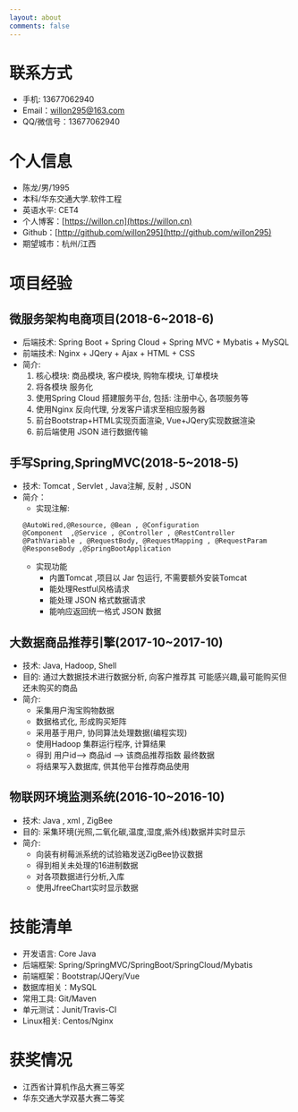```yaml
---
layout: about
comments: false
---
```


# 联系方式

* 手机: 13677062940
* Email：willon295@163.com
* QQ/微信号：13677062940

# 个人信息

* 陈龙/男/1995
* 本科/华东交通大学.软件工程
* 英语水平: CET4
* 个人博客：[https://willon.cn](https://willon.cn)
* Github：[http://github.com/willon295](http://github.com/willon295)
* 期望城市：杭州/江西

# 项目经验

## 微服务架构电商项目(2018-6~2018-6)

* 后端技术: Spring Boot + Spring Cloud + Spring MVC + Mybatis + MySQL
* 前端技术: Nginx + JQery + Ajax + HTML + CSS
* 简介:
    1. 核心模块: 商品模块, 客户模块, 购物车模块, 订单模块
    2. 将各模块 服务化
    3. 使用Spring Cloud 搭建服务平台, 包括: 注册中心, 各项服务等
    4. 使用Nginx 反向代理, 分发客户请求至相应服务器
    5. 前台Bootstrap+HTML实现页面渲染, Vue+JQery实现数据渲染
    6. 前后端使用 JSON 进行数据传输

## 手写Spring,SpringMVC(2018-5~2018-5)

* 技术: Tomcat , Servlet , Java注解, 反射 , JSON
* 简介：
    * 实现注解:
	```
	@AutoWired,@Resource, @Bean , @Configuration 
	@Component  ,@Service , @Controller , @RestController
	@PathVariable , @RequestBody, @RequestMapping , @RequestParam
	@ResponseBody ,@SpringBootApplication
	```
    * 实现功能
        * 内置Tomcat ,项目以 Jar 包运行, 不需要额外安装Tomcat
        * 能处理Restful风格请求
        * 能处理 JSON 格式数据请求
        * 能响应返回统一格式 JSON 数据

## 大数据商品推荐引擎(2017-10~2017-10)

* 技术: Java, Hadoop, Shell
* 目的: 通过大数据技术进行数据分析, 向客户推荐其 可能感兴趣,最可能购买但还未购买的商品
* 简介:
    * 采集用户淘宝购物数据
    * 数据格式化, 形成购买矩阵
    * 采用基于用户, 协同算法处理数据(编程实现)
    * 使用Hadoop 集群运行程序, 计算结果
    * 得到 用户id--> 商品id --> 该商品推荐指数 最终数据
    * 将结果写入数据库, 供其他平台推荐商品使用

## 物联网环境监测系统(2016-10~2016-10)

* 技术: Java , xml , ZigBee
* 目的: 采集环境(光照,二氧化碳,温度,湿度,紫外线)数据并实时显示
* 简介:
    * 向装有树莓派系统的试验箱发送ZigBee协议数据
    * 得到相关未处理的16进制数据
    * 对各项数据进行分析,入库
    * 使用JfreeChart实时显示数据

# 技能清单

* 开发语言: Core Java
* 后端框架: Spring/SpringMVC/SpringBoot/SpringCloud/Mybatis
* 前端框架：Bootstrap/JQery/Vue
* 数据库相关：MySQL
* 常用工具: Git/Maven
* 单元测试：Junit/Travis-CI
* Linux相关: Centos/Nginx

# 获奖情况
* 江西省计算机作品大赛三等奖
* 华东交通大学双基大赛二等奖

